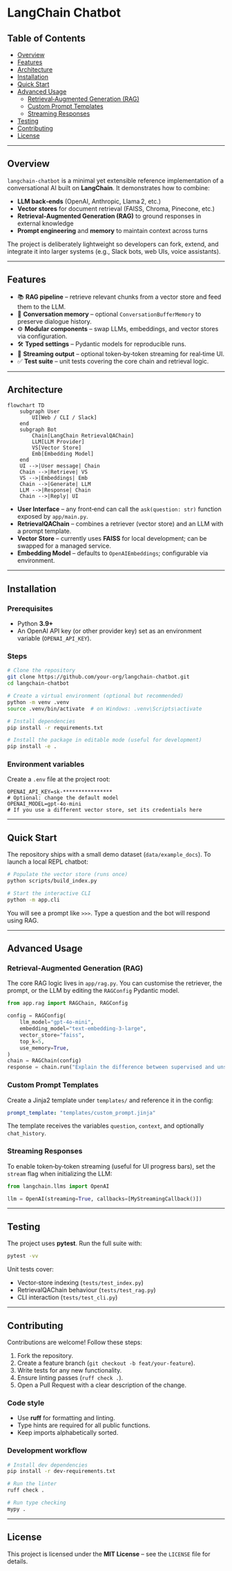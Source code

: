 # LangChain Chatbot

## Table of Contents
- [Overview](#overview)
- [Features](#features)
- [Architecture](#architecture)
- [Installation](#installation)
- [Quick Start](#quick-start)
- [Advanced Usage](#advanced-usage)
  - [Retrieval‑Augmented Generation (RAG)](#retrieval‑augmented-generation-rag)
  - [Custom Prompt Templates](#custom-prompt-templates)
  - [Streaming Responses](#streaming-responses)
- [Testing](#testing)
- [Contributing](#contributing)
- [License](#license)

---

## Overview

`langchain-chatbot` is a minimal yet extensible reference implementation of a conversational AI built on **LangChain**. It demonstrates how to combine:

- **LLM back‑ends** (OpenAI, Anthropic, Llama 2, etc.)
- **Vector stores** for document retrieval (FAISS, Chroma, Pinecone, etc.)
- **Retrieval‑Augmented Generation (RAG)** to ground responses in external knowledge
- **Prompt engineering** and **memory** to maintain context across turns

The project is deliberately lightweight so developers can fork, extend, and integrate it into larger systems (e.g., Slack bots, web UIs, voice assistants).

---

## Features

- 📚 **RAG pipeline** – retrieve relevant chunks from a vector store and feed them to the LLM.
- 🧠 **Conversation memory** – optional `ConversationBufferMemory` to preserve dialogue history.
- ⚙️ **Modular components** – swap LLMs, embeddings, and vector stores via configuration.
- 🛠️ **Typed settings** – Pydantic models for reproducible runs.
- 🔁 **Streaming output** – optional token‑by‑token streaming for real‑time UI.
- ✅ **Test suite** – unit tests covering the core chain and retrieval logic.

---

## Architecture

```mermaid
flowchart TD
    subgraph User
        UI[Web / CLI / Slack]
    end
    subgraph Bot
        Chain[LangChain RetrievalQAChain]
        LLM[LLM Provider]
        VS[Vector Store]
        Emb[Embedding Model]
    end
    UI -->|User message| Chain
    Chain -->|Retrieve| VS
    VS -->|Embeddings| Emb
    Chain -->|Generate| LLM
    LLM -->|Response| Chain
    Chain -->|Reply| UI
```

- **User Interface** – any front‑end can call the `ask(question: str)` function exposed by `app/main.py`.
- **RetrievalQAChain** – combines a retriever (vector store) and an LLM with a prompt template.
- **Vector Store** – currently uses **FAISS** for local development; can be swapped for a managed service.
- **Embedding Model** – defaults to `OpenAIEmbeddings`; configurable via environment.

---

## Installation

### Prerequisites
- Python **3.9+**
- An OpenAI API key (or other provider key) set as an environment variable (`OPENAI_API_KEY`).

### Steps
```bash
# Clone the repository
git clone https://github.com/your-org/langchain-chatbot.git
cd langchain-chatbot

# Create a virtual environment (optional but recommended)
python -m venv .venv
source .venv/bin/activate  # on Windows: .venv\Scripts\activate

# Install dependencies
pip install -r requirements.txt

# Install the package in editable mode (useful for development)
pip install -e .
```

### Environment variables
Create a `.env` file at the project root:
```dotenv
OPENAI_API_KEY=sk-****************
# Optional: change the default model
OPENAI_MODEL=gpt-4o-mini
# If you use a different vector store, set its credentials here
```

---

## Quick Start

The repository ships with a small demo dataset (`data/example_docs`). To launch a local REPL chatbot:

```bash
# Populate the vector store (runs once)
python scripts/build_index.py

# Start the interactive CLI
python -m app.cli
```

You will see a prompt like `>>>`. Type a question and the bot will respond using RAG.

---

## Advanced Usage

### Retrieval‑Augmented Generation (RAG)
The core RAG logic lives in `app/rag.py`. You can customise the retriever, the prompt, or the LLM by editing the `RAGConfig` Pydantic model.

```python
from app.rag import RAGChain, RAGConfig

config = RAGConfig(
    llm_model="gpt-4o-mini",
    embedding_model="text-embedding-3-large",
    vector_store="faiss",
    top_k=5,
    use_memory=True,
)
chain = RAGChain(config)
response = chain.run("Explain the difference between supervised and unsupervised learning.")
```

### Custom Prompt Templates
Create a Jinja2 template under `templates/` and reference it in the config:

```yaml
prompt_template: "templates/custom_prompt.jinja"
```

The template receives the variables `question`, `context`, and optionally `chat_history`.

### Streaming Responses
To enable token‑by‑token streaming (useful for UI progress bars), set the `stream` flag when initializing the LLM:

```python
from langchain.llms import OpenAI

llm = OpenAI(streaming=True, callbacks=[MyStreamingCallback()])
```

---

## Testing

The project uses **pytest**. Run the full suite with:

```bash
pytest -vv
```

Unit tests cover:
- Vector‑store indexing (`tests/test_index.py`)
- RetrievalQAChain behaviour (`tests/test_rag.py`)
- CLI interaction (`tests/test_cli.py`)

---

## Contributing

Contributions are welcome! Follow these steps:

1. Fork the repository.
2. Create a feature branch (`git checkout -b feat/your-feature`).
3. Write tests for any new functionality.
4. Ensure linting passes (`ruff check .`).
5. Open a Pull Request with a clear description of the change.

### Code style
- Use **ruff** for formatting and linting.
- Type hints are required for all public functions.
- Keep imports alphabetically sorted.

### Development workflow
```bash
# Install dev dependencies
pip install -r dev-requirements.txt

# Run the linter
ruff check .

# Run type checking
mypy .
```

---

## License

This project is licensed under the **MIT License** – see the `LICENSE` file for details.
